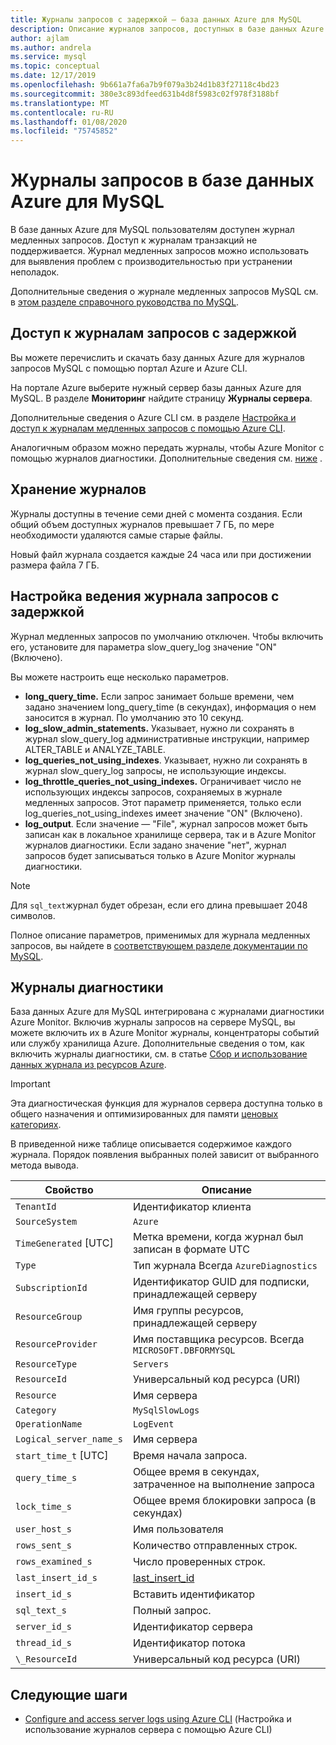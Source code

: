 ```yaml
---
title: Журналы запросов с задержкой — база данных Azure для MySQL
description: Описание журналов запросов, доступных в базе данных Azure для MySQL, и доступных параметров для включения различных уровней ведения журнала.
author: ajlam
ms.author: andrela
ms.service: mysql
ms.topic: conceptual
ms.date: 12/17/2019
ms.openlocfilehash: 9b661a7fa6a7b9f079a3b24d1b83f27118c4bd23
ms.sourcegitcommit: 380e3c893dfeed631b4d8f5983c02f978f3188bf
ms.translationtype: MT
ms.contentlocale: ru-RU
ms.lasthandoff: 01/08/2020
ms.locfileid: "75745852"
---
```

# <a name="slow-query-logs-in-azure-database-for-mysql"></a>Журналы запросов в базе данных Azure для MySQL
В базе данных Azure для MySQL пользователям доступен журнал медленных запросов. Доступ к журналам транзакций не поддерживается. Журнал медленных запросов можно использовать для выявления проблем с производительностью при устранении неполадок.

Дополнительные сведения о журнале медленных запросов MySQL см. в [этом разделе справочного руководства по MySQL](https://dev.mysql.com/doc/refman/5.7/en/slow-query-log.html).

## <a name="access-slow-query-logs"></a>Доступ к журналам запросов с задержкой
Вы можете перечислить и скачать базу данных Azure для журналов запросов MySQL с помощью портал Azure и Azure CLI.

На портале Azure выберите нужный сервер базы данных Azure для MySQL. В разделе **Мониторинг** найдите страницу **Журналы сервера**.

Дополнительные сведения о Azure CLI см. в разделе [Настройка и доступ к журналам медленных запросов с помощью Azure CLI](howto-configure-server-logs-in-cli.md).

Аналогичным образом можно передать журналы, чтобы Azure Monitor с помощью журналов диагностики. Дополнительные сведения см. [ниже](concepts-server-logs.md#diagnostic-logs) .

## <a name="log-retention"></a>Хранение журналов
Журналы доступны в течение семи дней с момента создания. Если общий объем доступных журналов превышает 7 ГБ, по мере необходимости удаляются самые старые файлы. 

Новый файл журнала создается каждые 24 часа или при достижении размера файла 7 ГБ.

## <a name="configure-slow-query-logging"></a>Настройка ведения журнала запросов с задержкой 
Журнал медленных запросов по умолчанию отключен. Чтобы включить его, установите для параметра slow_query_log значение "ON" (Включено).

Вы можете настроить еще несколько параметров.

- **long_query_time.** Если запрос занимает больше времени, чем задано значением long_query_time (в секундах), информация о нем заносится в журнал. По умолчанию это 10 секунд.
- **log_slow_admin_statements.** Указывает, нужно ли сохранять в журнал slow_query_log административные инструкции, например ALTER_TABLE и ANALYZE_TABLE.
- **log_queries_not_using_indexes**. Указывает, нужно ли сохранять в журнал slow_query_log запросы, не использующие индексы.
- **log_throttle_queries_not_using_indexes.** Ограничивает число не использующих индексы запросов, сохраняемых в журнале медленных запросов. Этот параметр применяется, только если log_queries_not_using_indexes имеет значение "ON" (Включено).
- **log_output**. Если значение — "File", журнал запросов может быть записан как в локальное хранилище сервера, так и в Azure Monitor журналов диагностики. Если задано значение "нет", журнал запросов будет записываться только в Azure Monitor журналы диагностики. 

> [!Note]
> Для `sql_text`журнал будет обрезан, если его длина превышает 2048 символов.

Полное описание параметров, применимых для журнала медленных запросов, вы найдете в [соответствующем разделе документации по MySQL](https://dev.mysql.com/doc/refman/5.7/en/slow-query-log.html).

## <a name="diagnostic-logs"></a>Журналы диагностики
База данных Azure для MySQL интегрирована с журналами диагностики Azure Monitor. Включив журналы запросов на сервере MySQL, вы можете включить их в Azure Monitor журналы, концентраторы событий или службу хранилища Azure. Дополнительные сведения о том, как включить журналы диагностики, см. в статье [Сбор и использование данных журнала из ресурсов Azure](../azure-monitor/platform/platform-logs-overview.md).

> [!IMPORTANT]
> Эта диагностическая функция для журналов сервера доступна только в общего назначения и оптимизированных для памяти [ценовых категориях](concepts-pricing-tiers.md).

В приведенной ниже таблице описывается содержимое каждого журнала. Порядок появления выбранных полей зависит от выбранного метода вывода.

| **Свойство** | **Описание** |
|---|---|
| `TenantId` | Идентификатор клиента |
| `SourceSystem` | `Azure` |
| `TimeGenerated` [UTC] | Метка времени, когда журнал был записан в формате UTC |
| `Type` | Тип журнала Всегда `AzureDiagnostics` |
| `SubscriptionId` | Идентификатор GUID для подписки, принадлежащей серверу |
| `ResourceGroup` | Имя группы ресурсов, принадлежащей серверу |
| `ResourceProvider` | Имя поставщика ресурсов. Всегда `MICROSOFT.DBFORMYSQL` |
| `ResourceType` | `Servers` |
| `ResourceId` | Универсальный код ресурса (URI) |
| `Resource` | Имя сервера |
| `Category` | `MySqlSlowLogs` |
| `OperationName` | `LogEvent` |
| `Logical_server_name_s` | Имя сервера |
| `start_time_t` [UTC] | Время начала запроса. |
| `query_time_s` | Общее время в секундах, затраченное на выполнение запроса |
| `lock_time_s` | Общее время блокировки запроса (в секундах) |
| `user_host_s` | Имя пользователя |
| `rows_sent_s` | Количество отправленных строк. |
| `rows_examined_s` | Число проверенных строк. |
| `last_insert_id_s` | [last_insert_id](https://dev.mysql.com/doc/refman/8.0/en/information-functions.html#function_last-insert-id) |
| `insert_id_s` | Вставить идентификатор |
| `sql_text_s` | Полный запрос. |
| `server_id_s` | Идентификатор сервера |
| `thread_id_s` | Идентификатор потока |
| `\_ResourceId` | Универсальный код ресурса (URI) |

## <a name="next-steps"></a>Следующие шаги
- [Configure and access server logs using Azure CLI](howto-configure-server-logs-in-cli.md) (Настройка и использование журналов сервера с помощью Azure CLI)
